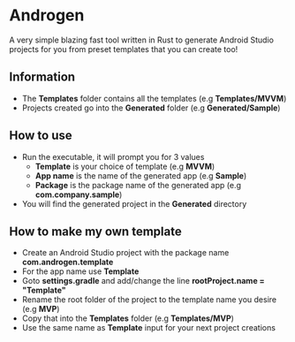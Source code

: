 # Androgen

A very simple blazing fast tool written in Rust to generate Android Studio projects for you from preset templates that you can create too!

## Information

- The **Templates** folder contains all the templates (e.g **Templates/MVVM**)
- Projects created go into the **Generated** folder (e.g **Generated/Sample**)

## How to use

- Run the executable, it will prompt you for 3 values
  - **Template** is your choice of template (e.g **MVVM**)
  - **App name** is the name of the generated app (e.g **Sample**)
  - **Package** is the package name of the generated app (e.g **com.company.sample**)
- You will find the generated project in the **Generated** directory

## How to make my own template

- Create an Android Studio project with the package name **com.androgen.template**
- For the app name use **Template**
- Goto **settings.gradle** and add/change the line **rootProject.name = "Template"**
- Rename the root folder of the project to the template name you desire (e.g **MVP**)
- Copy that into the **Templates** folder (e.g **Templates/MVP**)
- Use the same name as **Template** input for your next project creations
